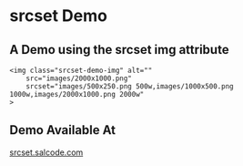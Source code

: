 # srcset Demo

## A Demo using the srcset img attribute 

```
<img class="srcset-demo-img" alt=""
	src="images/2000x1000.png"
	srcset="images/500x250.png 500w,images/1000x500.png 1000w,images/2000x1000.png 2000w"
>
```

## Demo Available At

[srcset.salcode.com](http://srcset.salcode.com/)

